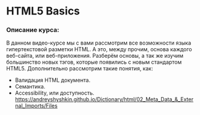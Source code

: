 #  HTML5 Basics

### Описание курса:
В данном видео-курсе мы с вами рассмотрим все возможности языка гипертекстовой разметки HTML.
А это, между прочим, основа каждого веб-сайта, или веб-приложения.
Разберём основы, а так же изучим большинство новых тэгов, которые появились с новым стандартом HTML5.
Дополнительно рассмотрим такие понятия, как:
- Валидация HTML документа.
- Семантика.
- Accessibility, или доступность.
 https://andreyshyshkin.github.io/Dictionary/html/02_Meta_Data_&_External_Imports/Files

